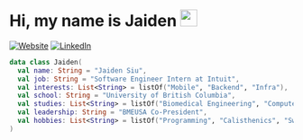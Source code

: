 <h1>Hi, my name is Jaiden <img src="https://media.giphy.com/media/hvRJCLFzcasrR4ia7z/giphy.gif" width="30px"></h1>

<div>
  <a href="https://jaidensiu.vercel.app"><img src="https://img.shields.io/badge/Website-black?style=for-the-badge&logo=vercel&logoColor=white" alt="Website"></a>
  <a href="https://www.linkedin.com/in/jaidensiu"><img src="https://img.shields.io/badge/LinkedIn-blue?style=for-the-badge&logo=linkedin&logoColor=white" alt="LinkedIn"></a>
</div>

```kotlin
data class Jaiden(
  val name: String = "Jaiden Siu",
  val job: String = "Software Engineer Intern at Intuit",
  val interests: List<String> = listOf("Mobile", "Backend", "Infra"),
  val school: String = "University of British Columbia",
  val studies: List<String> = listOf("Biomedical Engineering", "Computer Science"),
  val leadership: String = "BMEUSA Co-President",
  val hobbies: List<String> = listOf("Programming", "Calisthenics", "Swimming", "Piano")
)
```
